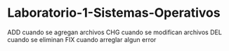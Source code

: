 # Laboratorio-1-Sistemas-Operativos

ADD cuando se agregan archivos
CHG cuando se modifican archivos
DEL cuando se eliminan
FIX cuando arreglar algun error
